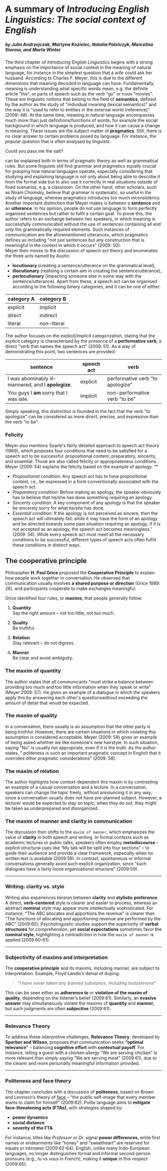 # A summary of *Introducing English Linguistics: The social context of English*
##### by Julia Andrzejczak, Martyna Kozielec, Natalia Patelczyk, Marcelina Storma, and Marta Winter
The third chapter of *Introducing English Linguistics* begins with a strong emphasis on the importance of social context in the meaning of natural language, for instance in the simplest question that a wife could ask her husband. According to Charles F. Meyer, this is due to the different dimensions that meaning decoded in language can have. Fundamentally, meaning is understanding what specific words mean, e.g. the definite article "the", or parts of speech such as the verb "go" or noun "movies". These are linguistic notions that belong to the field of **semantics**, defined by the author as the study of "individual meaning (lexical semantics)" and the way it is "used to refer to entities in the external world (reference)" (2009: 48). At the same time, meaning in natural language encompasses much more than just definitions/functions of words, for example the social background in which language is produced, and how it can cause a change in meaning. These issues are the subject matter of **pragmatics**. Still, there is no clear answer to certain problems posed by language. For instance, the popular question that is often analysed by linguists:

Could you pass me the salt?

can be explained both in terms of pragmatic theory as well as grammatical rules. But some linguists still find grammar and pragmatics equally crucial for grasping how natural languages operate, especially considering that studying and explaining language is not only about being able to describe it from the formal side but to also use it correctly in real situations outside of fixed scenarios, e.g. a classroom. On the other hand, other scholars, such as Noam Chomsky, believe that grammar is systematic, so useful in the study of language, whereas pragmatics introduces too much inconsistency.
Another important distinction that Meyer makes is between a **sentence** and an **utterance**. In his opinion, people do not use language to form perfectly organised sentences but rather to fulfil a certain goal. To prove this, the author refers to an exchange between two speakers, in which meaning is successfully communicated without the use of sentences containing all and only the grammatically required elements. Such instances of communication are the aforementioned utterances, which pragmatics defines as including "not just sentences but any construction that is meaningful in the context in which it occurs" (2009: 50).  
Meyer then moves to the discussion of speech act theory and enumerates the three acts named by Austin:
* **locutionary** (creating a sentence/utterance on the grammatical level),
* **illocutionary** (realising a certain aim in creating the sentence/utterance),
* **perlocutionary** (impacting someone else in some way with the sentence/utterance).
Apart from these, a speech act can be organised according to the following binary categories, and it can be one of either:

| category A | category B  |
|------------|-------------|
| explicit   | implicit    |
| direct     | indirect    |
| literal    | non-literal |

The author focuses on the explicit/implicit categorization, stating that the explicit category is characterised by the presence of a **performative verb**, a direct  "verb that names the speech act" (2009: 51). As a way of demonstrating this point, two sentences are provided:

| **sentence**                                        | **speech act** | **verb**                         |
|-----------------------------------------------------|----------------|----------------------------------|
| I was abominably ill-mannered, and I **apologize**. | explicit       | performative verb "to apologize" |
| You guys I **am** sorry that I was late.            | implicit       | non-performative verb "to be"    |

Simply speaking, this distinction is founded in the fact that the verb "to apologize" can be considered as more direct, precise, and expressive than the verb "to be".
### Felicity
Meyer also mentions Searle's fairly detailed approach to speech act theory (1969), which proposes four conditions that need to be satisfied for a speech act to be successful: propositional content, preparatory, sincerity, and essential. Those are also called felicity or appropriateness conditions. 
Meyer (2009: 54) explains the felicity based on the example of apology.
“* 
* *Propositional condition:* Any speech act has to have propositional content, i.e., be expressed in a form conventionally associated with the speech act.
* *Preparatory condition*: Before making an apology, the speaker obviously has to believe that he/she has done something requiring an apology.
* *Sincerity condition:* A key component of any apology is that the speaker be sincerely sorry for what he/she has done.
* *Essential condition:* If the apology is not perceived as sincere, then the speech act will ultimately fail: while it may have the form of an apology and be directed towards some past situation requiring an apology, if it is not accepted as an apology, the speech act becomes meaningless.” (2009: 54).
While every speech act must meet all the necessary conditions to be successful, different types of speech acts often fulfill these conditions in distinct ways.
## The cooperative principle 
Philosopher **H. Paul Grice** proposed the **Cooperative Principle** to explain how people work together in conversation. He observed that communication usually involves **a shared purpose or direction** (Grice 1989: 26), and participants cooperate to make exchanges meaningful.

Grice identified four rules, or **maxims**, that people generally follow:

1. **Quantity**  
   Say the right amount – not too little, not too much.

2. **Quality**  
    Be truthful.

3. **Relation**  
    Stay relevant – do not digress.

4. **Manner**  
    Be clear and avoid ambiguity.
### The maxim of quantity
The author states that all communicants "must strike a balance between providing too much and too little information when they speak or write" (Meyer 2009: 57). He gives an example of a dialogue in which the speakers apply this by answering each other's questionswithout exceeding the amount of detail that would be expected.
### The maxim of quality 
In a conversation, there usually is an assumption that the other party is being truthful. However, there are certain situations in which violating this assumption is considered acceptable. Meyer (2009: 58) gives an example of being asked whether we like someone's new hairstyle. In such situation, saying "No" is usually not appropriate, even if it is the truth. As the author states, " politeness is such an important pragmatic concept in English that it overrides other pragmatic considerations" (2009: 58).
### The maxim of relation
The author highlights how context-dependent this maxim is by contrasting an example of a casual conversation and a lecture. In a conversation, speakers can change the topic freely, without announcing it in any way, since a conversation usually does not have pre-planned subject. However, a lecturer would be expected to stay on topic; when they do not, they might be taken as underprepared and disorganized.
### The maxim of manner and clarity in communication

The discussion then shifts to the `maxim of manner`, which emphasizes the value of **clarity** in both speech and writing. In formal contexts such as academic lectures or public talks, speakers often employ **metadiscourse** – explicit structural cues like “My talk will be split into four sections” – to guide their audience and provide a clear framework, especially when no written text is available (2009:59). In contrast, spontaneous or informal conversations generally avoid such explicit organization, since “such dialogues have a fairly loose organizational structure” (2009:59).

---

### Writing: clarity vs. style
Writing also experiences tension between **clarity** and **stylistic preference**. A direct, **verb-centered** style is clearer and easier to process, whereas an abstract **nominal** style may appear more intellectually sophisticated. For instance, “The ABC allocates and apportions the revenue” is clearer than “The functions of allocating and apportioning revenue are performed by the ABC” (2009:60). Psycholinguistic studies support the superiority of **verbal structures** for comprehension, yet **social expectations** sometimes favor the **nominal style**, highlighting a contradiction in how the `maxim of manner` is applied (2009:60-61).

---

### Subjectivity of maxims and interpretation
The **cooperative principle** and its maxims, including manner, are subject to interpretation.
 Example, Floyd Landis’s denial of doping:
> *“I have never taken any banned substance, including testosterone”*

This can be seen either as **adherence to** or **violation of the maxim of quality**, depending on the listener’s belief (2009:61). Similarly, an **evasive answer** may simultaneously violate the maxims of **quantity** and **manner**, but such judgments are often **subjective** (2009:61).

---

### Relevance Theory
To address these interpretive challenges, **Relevance Theory**, developed by **Sperber and Wilson**, proposes that communication seeks **“optimal relevance”** – balancing **cognitive effort** with **contextual payoff**. For instance, telling a guest with a chicken allergy “We are serving chicken” is more relevant than simply saying “We are serving meat” (2009:61), due to the clearer and more personally meaningful information provided.

---

### Politeness and face theory
The chapter concludes with a discussion of **politeness**, based on Brown and Levinson’s theory of [face](https://en.wikipedia.org/wiki/Face_(sociological_concept)) – “the public self-image that every member wants to claim for himself” (2009:62). 
Polite language aims to **mitigate face-threatening acts (FTAs)**, with strategies shaped by:
- **power dynamics**
- **social distance**
- **severity of the FTA**. 

For instance, titles like *Professor* or *Dr.* signal **power differences**, while first names or endearments like “honey” and “sweetheart” are reserved for equals or intimates (2009:62-64). English, unlike many Indo-European languages, no longer distinguishes formal and informal second-person pronouns (e.g., *tu* vs *vous* in French), making it **unique** in this respect (2009:65).




